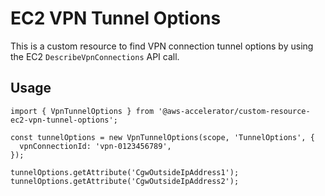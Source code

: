 # EC2 VPN Tunnel Options

This is a custom resource to find VPN connection tunnel options by using the EC2 `DescribeVpnConnections` API call.

## Usage

    import { VpnTunnelOptions } from '@aws-accelerator/custom-resource-ec2-vpn-tunnel-options';

    const tunnelOptions = new VpnTunnelOptions(scope, 'TunnelOptions', {
      vpnConnectionId: 'vpn-0123456789',
    });

    tunnelOptions.getAttribute('CgwOutsideIpAddress1');
    tunnelOptions.getAttribute('CgwOutsideIpAddress2');
